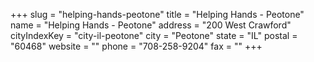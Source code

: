 +++
slug = "helping-hands-peotone"
title = "Helping Hands - Peotone"
name = "Helping Hands - Peotone"
address = "200 West Crawford"
cityIndexKey = "city-il-peotone"
city = "Peotone"
state = "IL"
postal = "60468"
website = ""
phone = "708-258-9204"
fax = ""
+++
